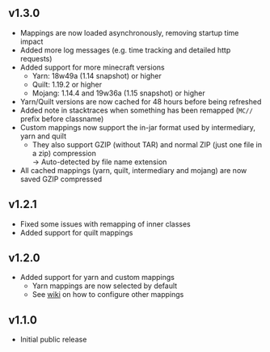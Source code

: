 ## v1.3.0

- Mappings are now loaded asynchronously, removing startup time impact
- Added more log messages (e.g. time tracking and detailed http requests)
- Added support for more minecraft versions
    - Yarn: 18w49a (1.14 snapshot) or higher
    - Quilt: 1.19.2 or higher
    - Mojang: 1.14.4 and 19w36a (1.15 snapshot) or higher
- Yarn/Quilt versions are now cached for 48 hours before being refreshed
- Added note in stacktraces when something has been remapped (`MC//` prefix before classname)
- Custom mappings now support the in-jar format used by intermediary, yarn and quilt
    - They also support GZIP (without TAR) and normal ZIP (just one file in a zip) compression<br>
      → Auto-detected by file name extension
- All cached mappings (yarn, quilt, intermediary and mojang) are now saved GZIP compressed

## v1.2.1

- Fixed some issues with remapping of inner classes
- Added support for quilt mappings

## v1.2.0

- Added support for yarn and custom mappings
    - Yarn mappings are now selected by default
    - See [wiki](https://github.com/booky10/StackDeobfuscator/wiki) on how to configure other mappings

## v1.1.0

- Initial public release

